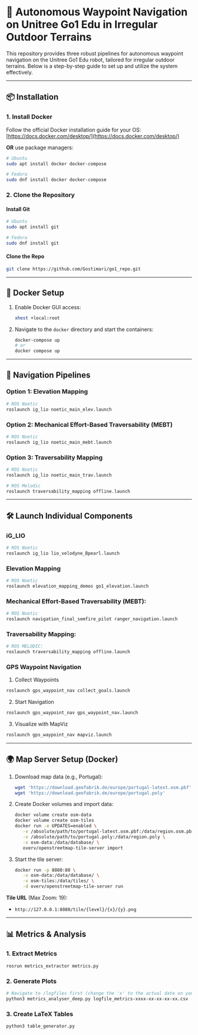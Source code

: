# 🚀 Autonomous Waypoint Navigation on Unitree Go1 Edu in Irregular Outdoor Terrains

This repository provides three robust pipelines for autonomous waypoint navigation on the Unitree Go1 Edu robot, tailored for irregular outdoor terrains. Below is a step-by-step guide to set up and utilize the system effectively.

---

## 📦 Installation

### 1. Install Docker
Follow the official Docker installation guide for your OS:  
[https://docs.docker.com/desktop/](https://docs.docker.com/desktop/)

**OR** use package managers:  
```bash
# Ubuntu
sudo apt install docker docker-compose

# Fedora
sudo dnf install docker docker-compose
```

### 2. Clone the Repository
#### Install Git
```bash
# Ubuntu
sudo apt install git

# Fedora
sudo dnf install git
```

#### Clone the Repo
```bash
git clone https://github.com/Gostimari/go1_repo.git
```

---

## 🐳 Docker Setup
1. Enable Docker GUI access:
   ```bash
   xhost +local:root
   ```
2. Navigate to the `docker` directory and start the containers:
   ```bash
   docker-compose up
   # or
   docker compose up
   ```
---

## 🧭 Navigation Pipelines

### Option 1: Elevation Mapping
```bash
# ROS Noetic
roslaunch ig_lio noetic_main_elev.launch
```

### Option 2: Mechanical Effort-Based Traversability (MEBT)
```bash
# ROS Noetic
roslaunch ig_lio noetic_main_mebt.launch
```

### Option 3: Traversability Mapping
```bash
# ROS Noetic
roslaunch ig_lio noetic_main_trav.launch

# ROS Melodic
roslaunch traversability_mapping offline.launch
```

---

## 🛠️ Launch Individual Components

### iG_LIO
```bash
# ROS Noetic
roslaunch ig_lio lio_velodyne_Bpearl.launch
```

### Elevation Mapping
```bash
# ROS Noetic
roslaunch elevation_mapping_demos go1_elevation.launch
```

### Mechanical Effort-Based Traversability (MEBT):
```bash
# ROS Noetic
roslaunch navigation_final_semfire_pilot ranger_navigation.launch
```

### Traversability Mapping:
```bash
# ROS MELODIC:
roslaunch traversability_mapping offline.launch
```

### GPS Waypoint Navigation

1. Collect Waypoints
```bash
roslaunch gps_waypoint_nav collect_goals.launch
```

2. Start Navigation
```bash
roslaunch gps_waypoint_nav gps_waypoint_nav.launch
```

3. Visualize with MapViz
```bash
roslaunch gps_waypoint_nav mapviz.launch
```

---

## 🌍 Map Server Setup (Docker)

1. Download map data (e.g., Portugal):
   ```bash
   wget 'https://download.geofabrik.de/europe/portugal-latest.osm.pbf'
   wget 'https://download.geofabrik.de/europe/portugal.poly'
   ```

2. Create Docker volumes and import data:
   ```bash
   docker volume create osm-data
   docker volume create osm-tiles
   docker run -e UPDATES=enabled \
      -v /absolute/path/to/portugal-latest.osm.pbf:/data/region.osm.pbf \
      -v /absolute/path/to/portugal.poly:/data/region.poly \
      -v osm-data:/data/database/ \
      overv/openstreetmap-tile-server import
   ```

3. Start the tile server:
   ```bash
   docker run -p 8080:80 \
      -v osm-data:/data/database/ \
      -v osm-tiles:/data/tiles/ \
      -d overv/openstreetmap-tile-server run
   ```

**Tile URL** (Max Zoom: 19):  
- `http://127.0.0.1:8080/tile/{level}/{x}/{y}.png`

---

## 📊 Metrics & Analysis

### 1. Extract Metrics
```bash
rosrun metrics_extractor metrics.py
```

### 2. Generate Plots
```bash
# Navigate to /logfiles first (change the 'x' to the actual date on your file)
python3 metrics_analyser_deep.py logfile_metrics-xxxx-xx-xx-xx-xx.csv -o ../plots
```

### 3. Create LaTeX Tables
```bash
python3 table_generator.py
```
